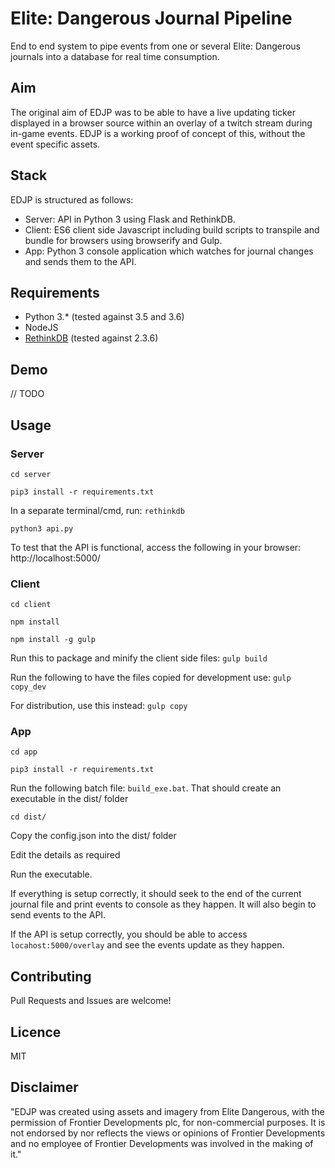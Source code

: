 # Elite: Dangerous Journal Pipeline

End to end system to pipe events from one or several Elite: Dangerous journals into a database for real time consumption.

## Aim

The original aim of EDJP was to be able to have a live updating ticker displayed in a browser source within an overlay
of a twitch stream during in-game events. EDJP is a working proof of concept of this, without the event specific assets.

## Stack

EDJP is structured as follows:

* Server: API in Python 3 using Flask and RethinkDB.
* Client: ES6 client side Javascript including build scripts to transpile and bundle for browsers using browserify and Gulp.
* App: Python 3 console application which watches for journal changes and sends them to the API.

## Requirements

* Python 3.* (tested against 3.5 and 3.6)
* NodeJS
* [RethinkDB](https://www.rethinkdb.com) (tested against 2.3.6)

## Demo

// TODO

## Usage

### Server

`cd server`

`pip3 install -r requirements.txt`

In a separate terminal/cmd, run: `rethinkdb`

`python3 api.py`

To test that the API is functional, access the following in your browser: http://localhost:5000/

### Client

`cd client`

`npm install`

`npm install -g gulp`

Run this to package and minify the client side files:
`gulp build`

Run the following to have the files copied for development use:
`gulp copy_dev`

For distribution, use this instead: `gulp copy`

### App

`cd app`

`pip3 install -r requirements.txt`

Run the following batch file: `build_exe.bat`. That should create an executable in the dist/ folder

`cd dist/`

Copy the config.json into the dist/ folder

Edit the details as required

Run the executable.

If everything is setup correctly, it should seek to the end of the current journal file and print events to console as they happen.
It will also begin to send events to the API.

If the API is setup correctly, you should be able to access `locahost:5000/overlay` and see the events update as they happen.


## Contributing

Pull Requests and Issues are welcome!

## Licence

MIT

## Disclaimer

"EDJP was created using assets and imagery from Elite Dangerous, with the permission of Frontier Developments plc, for non-commercial purposes. It is not endorsed by nor reflects the views or opinions of Frontier Developments and no employee of Frontier Developments was involved in the making of it."